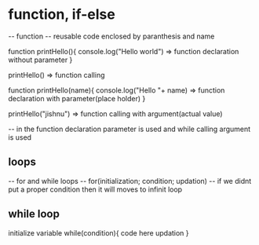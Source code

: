 # function, if-else

-- function
-- reusable code enclosed by paranthesis and name

function printHello(){
    console.log("Hello world")      => function declaration without parameter
}

printHello()                        => function calling


function printHello(name){
    console.log("Hello "+ name)      => function declaration with parameter(place holder)
}

printHello("jishnu")                        => function calling with argument(actual value)

-- in the function declaration parameter is used and while calling argument is used


## loops
-- for and while loops
    -- for(initialization; condition; updation)
        -- if we didnt put a proper condition then it will moves to infinit loop


## while loop
initialize variable
while(condition){
    code here
    updation
}

